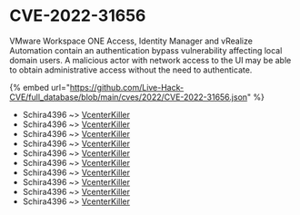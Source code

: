 # CVE-2022-31656

VMware Workspace ONE Access, Identity Manager and vRealize Automation contain an authentication bypass vulnerability affecting local domain users. A malicious actor with network access to the UI may be able to obtain administrative access without the need to authenticate.

{% embed url="https://github.com/Live-Hack-CVE/full_database/blob/main/cves/2022/CVE-2022-31656.json" %}


* Schira4396 ~> [VcenterKiller](https://www.alice-snow.ru/2022/database/cve-2022-31656/vcenterkiller-schira4396)
* Schira4396 ~> [VcenterKiller](https://www.alice-snow.ru/2022/database/cve-2022-31656/vcenterkiller-schira4396)
* Schira4396 ~> [VcenterKiller](https://www.alice-snow.ru/2022/database/cve-2022-31656/vcenterkiller-schira4396)
* Schira4396 ~> [VcenterKiller](https://www.alice-snow.ru/2022/database/cve-2022-31656/vcenterkiller-schira4396)
* Schira4396 ~> [VcenterKiller](https://www.alice-snow.ru/2022/database/cve-2022-31656/vcenterkiller-schira4396)
* Schira4396 ~> [VcenterKiller](https://www.alice-snow.ru/2022/database/cve-2022-31656/vcenterkiller-schira4396)
* Schira4396 ~> [VcenterKiller](https://www.alice-snow.ru/2022/database/cve-2022-31656/vcenterkiller-schira4396)
* Schira4396 ~> [VcenterKiller](https://www.alice-snow.ru/2022/database/cve-2022-31656/vcenterkiller-schira4396)
* Schira4396 ~> [VcenterKiller](https://www.alice-snow.ru/2022/database/cve-2022-31656/vcenterkiller-schira4396)
* Schira4396 ~> [VcenterKiller](https://www.alice-snow.ru/2022/database/cve-2022-31656/vcenterkiller-schira4396)